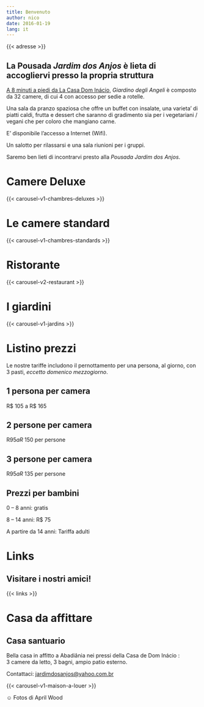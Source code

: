 ```yaml
---
title: Benvenuto
author: nico
date: 2016-01-19
lang: it
---
```


{{< adresse >}}

## La Pousada <i>Jardim dos Anjos</i> è lieta di accogliervi presso la propria struttura

<a href="http://goo.gl/maps/i1L2U"><span class="domInacio">A 8 minuti a piedi da La Casa Dom Inácio</span></a>, <i>Giardino degli Angeli</i> è composto da 32 camere, di cui 4 con accesso per sedie a rotelle.

Una sala da pranzo spaziosa che offre un buffet con insalate, una varieta’ di piatti caldi, frutta e dessert che saranno di gradimento sia per i vegetariani / vegani che per coloro che mangiano carne.

E’ disponibile l’accesso a Internet (Wifi).

Un salotto per rilassarsi e una sala riunioni per i gruppi.

Saremo ben lieti di incontrarvi presto alla <i>Pousada Jardim dos Anjos</i>.

<h1 id="photos_chambres_deluxes">Camere Deluxe</h1>

{{< carousel-v1-chambres-deluxes >}}

<h1 id="photos_chambres_standards">Le camere standard</h1>

{{< carousel-v1-chambres-standards >}}

<h1 id="photos_coin-repas">Ristorante</h1>

{{< carousel-v2-restaurant >}}

<h1 id="photos_jardins">I giardini</h1>

{{< carousel-v1-jardins >}}

<!--
# Foto

[metaslider id=92]

*Fotos di Pasha Antonov: <a href="http://www.pavelantonov.com">www.pavelantonov.com</a>
-->


# Listino prezzi

Le nostre tariffe includono il pernottamento per una persona, al giorno, con 3 pasti, <em>eccetto domenico mezzogiorno</em>.

## 1 persona per camera

R$ 105 a R$ 165

## 2 persone per camera

R$ 95 a R$ 150 per persone

## 3 persone per camera

R$ 95 a R$ 135 per persone

## Prezzi per bambini

0 – 8 anni: gratis

8 – 14 anni: R$ 75

A partire da 14 anni: Tariffa adulti

<!--
<h1>Testimonianze</h1>
-->
<!-- Vide -->


# Links

## Visitare i nostri amici!

{{< links >}}


# Casa da affittare

## Casa santuario

Bella casa in affitto a Abadiânia nei pressi della Casa de Dom Inácio : 3 camere da letto, 3 bagni, ampio patio esterno.

Contattaci: <a href="mailto:jardimdosanjos@yahoo.com.br">jardimdosanjos@yahoo.com.br</a>

{{< carousel-v1-maison-a-louer >}}

☺ Fotos di April Wood
